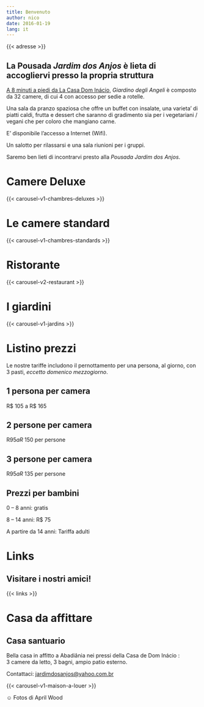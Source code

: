 ```yaml
---
title: Benvenuto
author: nico
date: 2016-01-19
lang: it
---
```


{{< adresse >}}

## La Pousada <i>Jardim dos Anjos</i> è lieta di accogliervi presso la propria struttura

<a href="http://goo.gl/maps/i1L2U"><span class="domInacio">A 8 minuti a piedi da La Casa Dom Inácio</span></a>, <i>Giardino degli Angeli</i> è composto da 32 camere, di cui 4 con accesso per sedie a rotelle.

Una sala da pranzo spaziosa che offre un buffet con insalate, una varieta’ di piatti caldi, frutta e dessert che saranno di gradimento sia per i vegetariani / vegani che per coloro che mangiano carne.

E’ disponibile l’accesso a Internet (Wifi).

Un salotto per rilassarsi e una sala riunioni per i gruppi.

Saremo ben lieti di incontrarvi presto alla <i>Pousada Jardim dos Anjos</i>.

<h1 id="photos_chambres_deluxes">Camere Deluxe</h1>

{{< carousel-v1-chambres-deluxes >}}

<h1 id="photos_chambres_standards">Le camere standard</h1>

{{< carousel-v1-chambres-standards >}}

<h1 id="photos_coin-repas">Ristorante</h1>

{{< carousel-v2-restaurant >}}

<h1 id="photos_jardins">I giardini</h1>

{{< carousel-v1-jardins >}}

<!--
# Foto

[metaslider id=92]

*Fotos di Pasha Antonov: <a href="http://www.pavelantonov.com">www.pavelantonov.com</a>
-->


# Listino prezzi

Le nostre tariffe includono il pernottamento per una persona, al giorno, con 3 pasti, <em>eccetto domenico mezzogiorno</em>.

## 1 persona per camera

R$ 105 a R$ 165

## 2 persone per camera

R$ 95 a R$ 150 per persone

## 3 persone per camera

R$ 95 a R$ 135 per persone

## Prezzi per bambini

0 – 8 anni: gratis

8 – 14 anni: R$ 75

A partire da 14 anni: Tariffa adulti

<!--
<h1>Testimonianze</h1>
-->
<!-- Vide -->


# Links

## Visitare i nostri amici!

{{< links >}}


# Casa da affittare

## Casa santuario

Bella casa in affitto a Abadiânia nei pressi della Casa de Dom Inácio : 3 camere da letto, 3 bagni, ampio patio esterno.

Contattaci: <a href="mailto:jardimdosanjos@yahoo.com.br">jardimdosanjos@yahoo.com.br</a>

{{< carousel-v1-maison-a-louer >}}

☺ Fotos di April Wood
